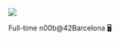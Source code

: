 ![](https://media0.giphy.com/media/v1.Y2lkPTc5MGI3NjExbmt5YW4wcWszdTcwNmhpMHJvbTcyMHdpcnRkdHNndzFxbXNjMGRieSZlcD12MV9pbnRlcm5hbF9naWZfYnlfaWQmY3Q9Zw/26tP7kuM9UVsnXYIg/giphy.webp)

Full-time n00b@42Barcelona  :desktop_computer:

<!---
mrlouf/mrlouf is a ✨ special ✨ repository because its `README.md` (this file) appears on your GitHub profile.
You can click the Preview link to take a look at your changes.
--->
